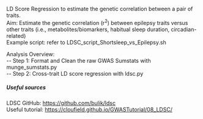 LD Score Regression to estimate the genetic correlation between a pair of traits.  
Aim: Estimate the genetic correlation (r<sup>2</sup>) between epilepsy traits versus other traits (i.e., metabolites/biomarkers, habitual sleep duration, circadian-related)  
Example script: refer to LDSC_script_Shortsleep_vs_Epilepsy.sh 

Analysis Overview:  
-- Step 1: Format and Clean the raw GWAS Sumstats with munge_sumstats.py  
-- Step 2: Cross-trait LD score regression with ldsc.py  

##### Useful sources #####
LDSC GitHub: https://github.com/bulik/ldsc   
Useful tutorial: https://cloufield.github.io/GWASTutorial/08_LDSC/
